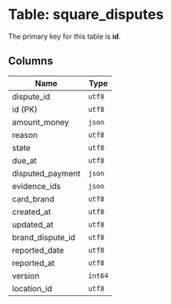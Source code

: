 # Table: square_disputes

The primary key for this table is **id**.

## Columns

| Name          | Type          |
| ------------- | ------------- |
|dispute_id|`utf8`|
|id (PK)|`utf8`|
|amount_money|`json`|
|reason|`utf8`|
|state|`utf8`|
|due_at|`utf8`|
|disputed_payment|`json`|
|evidence_ids|`json`|
|card_brand|`utf8`|
|created_at|`utf8`|
|updated_at|`utf8`|
|brand_dispute_id|`utf8`|
|reported_date|`utf8`|
|reported_at|`utf8`|
|version|`int64`|
|location_id|`utf8`|
